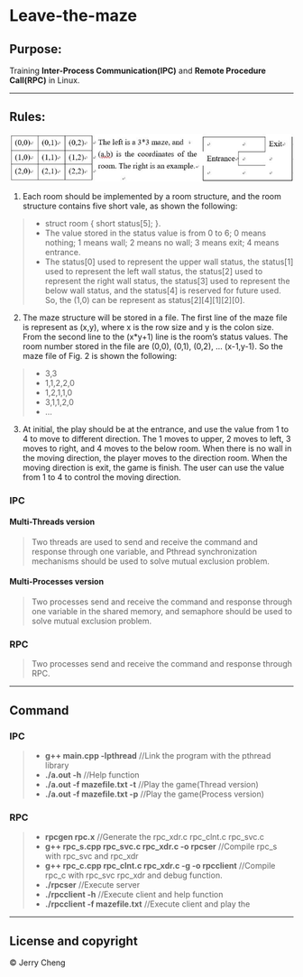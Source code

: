 # Leave-the-maze
## Purpose:
Training **Inter-Process Communication(IPC)** and **Remote Procedure Call(RPC)** in Linux.

---
## Rules:
![](Image/rule.JPG)
1. Each room should be implemented by a room structure, and the room structure contains five short vale, as shown the following:
>- struct room { short status[5]; }.
>- The value stored in the status value is from 0 to 6; 0 means nothing; 1 means wall; 2 means no wall; 3 means exit; 4 means entrance.
>- The status[0] used to represent the upper wall status, the status[1] used to represent the left wall status, the status[2] used to represent the right wall status, the status[3] used to represent the below wall status, and the status[4] is reserved for future used. So, the (1,0) can be represent as status[2][4][1][2][0].
2. The maze structure will be stored in a file. The first line of the maze file is represent as (x,y), where x is the row size and y is the colon size. From the second line to the (x*y+1) line is the room’s status values. The room number stored in the file are (0,0), (0,1), (0,2), … (x-1,y-1). So the maze file of Fig. 2 is shown the following:
>- 3,3
>- 1,1,2,2,0
>- 1,2,1,1,0
>- 3,1,1,2,0
>- …
3. At initial, the play should be at the entrance, and use the value from 1 to 4 to move to different direction. The 1 moves to upper, 2 moves to left, 3 moves to right, and 4 moves to the below room. When there is no wall in the moving direction, the player moves to the direction room. When the moving direction is exit, the game is finish. The user can use the value from 1 to 4 to control the moving direction.
### IPC
#### Multi-Threads version
> Two threads are used to send and receive the command and response through one variable, and Pthread synchronization mechanisms should be used to solve mutual exclusion problem.
#### Multi-Processes version
> Two processes send and receive the command and response through one variable in the shared memory, and semaphore should be used to solve mutual exclusion problem.
### RPC
>Two processes send and receive the command and response through RPC.
---
## Command
### IPC
>- **g++ main.cpp -lpthread** //Link the program with the pthread library
>- **./a.out -h** //Help function
>- **./a.out -f mazefile.txt -t** //Play the game(Thread version)
>- **./a.out -f mazefile.txt -p** //Play the game(Process version)
### RPC
>- **rpcgen rpc.x** //Generate the rpc_xdr.c rpc_clnt.c rpc_svc.c
>- **g++ rpc_s.cpp rpc_svc.c rpc_xdr.c -o rpcser** //Compile rpc_s with rpc_svc and rpc_xdr
>- **g++ rpc_c.cpp rpc_clnt.c rpc_xdr.c -g -o rpcclient** //Compile rpc_c with rpc_svc rpc_xdr and debug function.
>- **./rpcser** //Execute server
>- **./rpcclient -h** //Execute client and help function
>- **./rpcclient -f mazefile.txt** //Execute client and play the 
---
## License and copyright
© Jerry Cheng
